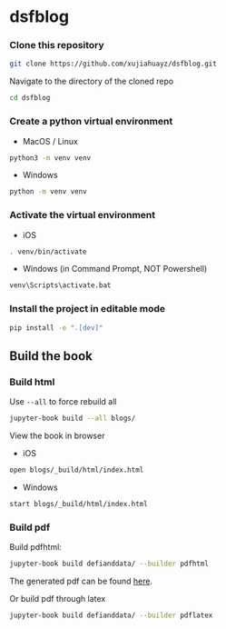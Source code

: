 # dsfblog


### Clone this repository

```zsh
git clone https://github.com/xujiahuayz/dsfblog.git
```

Navigate to the directory of the cloned repo

```zsh
cd dsfblog
```

### Create a python virtual environment

- MacOS / Linux

```zsh
python3 -m venv venv
```

- Windows

```zsh
python -m venv venv
```


### Activate the virtual environment

- iOS

```zsh
. venv/bin/activate
```

- Windows (in Command Prompt, NOT Powershell)

```zsh
venv\Scripts\activate.bat
```

### Install the project in editable mode

```zsh
pip install -e ".[dev]"
```

## Build the book

### Build html

Use `--all` to force rebuild all

```zsh
jupyter-book build --all blogs/
```

View the book in browser

- iOS

```zsh
open blogs/_build/html/index.html
```

- Windows

```zsh
start blogs/_build/html/index.html
```

### Build pdf

<!-- Must first install the right version of `urllib3` if haven't
```zsh
pip install -U "urllib3<1.25"
``` -->

Build pdfhtml:

```zsh
jupyter-book build defianddata/ --builder pdfhtml
```

The generated pdf can be found [here](defianddata/_build/pdf/book.pdf).

Or build pdf through latex

```zsh
jupyter-book build defianddata/ --builder pdflatex
```
